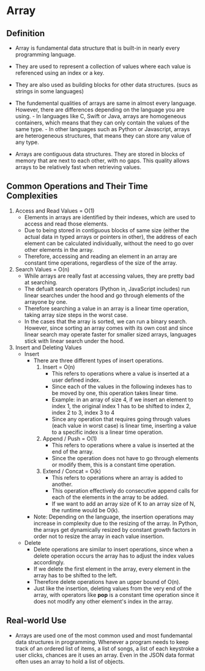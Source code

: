 # Array

## Definition

- Array is fundamental data structure that is built-in in nearly every programming language.

- They are used to represent a collection of values where each value is referenced using an index or a key.

- They are also used as building blocks for other data structures. (sucs as strings in some languages)

- The fundemental qualities of arrays are same in almost every language. However, there are differences depending on the language you are using. - In languages like C, Swift or Java, arrays are homogeneous containers, which means that they can only contain the values of the same type. - In other languages such as Python or Javascript, arrays are heterogeneous structures, that means they can store any value of any type.

- Arrays are contiguous data structures. They are stored in blocks of memory that are next to each other, with no gaps. This quality allows arrays to be relatively fast when retrieving values.

## Common Operations and Their Time Complexities

  1. Access and Read Values = O(1)
        -  Elements in arrays are identified by their indexes, which are used to access and read those elements.
        - Due to being stored in contiguous blocks of same size (either the actual data in typed arrays or pointers in other), the address of each element can be calculated individually, without the need to go over other elements in the array.
        - Therefore, accessing and reading an element in an array are constant time operations, regardless of the size of the array.
   2. Search Values = O(n)
        - While arrays are really fast at accessing values, they are pretty bad at searching.
        - The defualt search operators (Python in, JavaScript includes) run linear searches under the hood and go through elements of the arrayone by one.
        - Therefore searching a value in an array is a linear time operation, taking array size steps in the worst case.
        - In the cases that the array is sorted, we can run a binary search. However, since sorting an array comes with its own cost and since linear search may operate faster for smaller sized arrays, languages stick with linear search under the hood.
   3. Insert and Deleting Values
         - Insert
            - There are three different types of insert operations.
                1. Insert = O(n)
                    - This refers to operations where a value is inserted at a user defined index.
                    - Since each of the values in the following indexes has to be moved by one, this operation takes linear time.
                    - Example: in an array of size 4, if we insert an element to index 1, the original index 1 has to be shifted to index 2, index 2 to 3, index 3 to       4
                    - Since any operation that requires going through values (each value in worst case) is linear time, inserting a value to a specific index is a linear time operation.
                2. Append / Push = O(1)
                    - This refers to operations where a value is inserted at the end of the array.
                    - Since the operation does not have to go through elements or modify them, this is a constant time operation.
                3. Extend / Concat = O(k)
                    - This refers to operations where an array is added to another.
                    - This operation effectively do consecutive append calls for each of the elements in the array to be added.
                    - If we want to add an array size of K to an array size of N, the runtime would be O(k).
            - Note: Depending on the language, the insertion operations may increase in complexity due to the resizing of the array. In Python, the arrays get dynamically resized by constant growth factors in order not to resize the array in each value insertion.
         - Delete
            - Delete operations are similar to insert operations, since when a delete operation occurs the array has to adjust the index values accordingly.
            - If we delete the first element in the array, every element in the array has to be shifted to the left.
            - Therefore delete operations have an upper bound of O(n).
            - Just like the insertion, deleting values from the very end of the array, with operators like **pop** is a constant time operation since it does not modify any other element's index in the array.


## Real-world Use

- Arrays are used one of the most common used and most fundemantal data structures in programming. Whenever a program needs to keep track of an ordered list of items, a list of songs, a list of each keystroke a user clicks, chances are it uses an array. Even in the JSON data format often uses an array to hold a list of objects.
